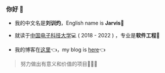 ### 你好 👋 

+ 我的中文名是**刘训灼**，English name is **Jarvis**🤖️

+ 就读于[中国电子科技大学](https://www.uestc.edu.cn)💻 (  2018 - 2022  ) ，专业是**软件工程**🚀 

+ 我的博客在[这里](https://www.liuxunzhuo.tech)👈，my blog is [here](https://www.liuxunzhuo.tech)👈

> 努力做出有意义和价值的项目🚀🚀🚀
